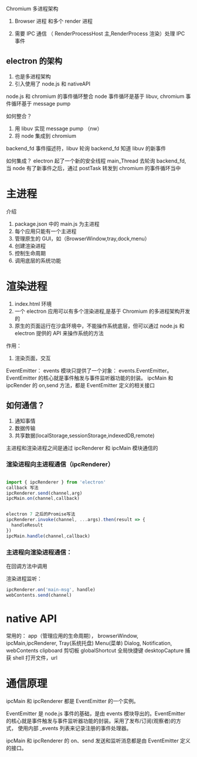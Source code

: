 Chromium 多进程架构

1. Browser 进程 和多个 render 进程

2. 需要 IPC 通信
   （
   RenderProcessHost 主,RenderProcess 渲染）处理 IPC 事件

## electron 的架构

1. 也是多进程架构
2. 引入使用了 node.js 和 nativeAPI

node.js 和 chromium 的事件循环整合
node 事件循环是基于 libuv,
chromium 事件循环基于 message pump

如何整合？

1. 用 libuv 实现 message pump （nw）
2. 将 node 集成到 chromium

backend_fd 事件描述符，libuv 轮询 backend_fd 知道 libuv 的新事件

如何集成？
electron 起了一个新的安全线程 main_Thread 去轮询 backend_fd,当 node 有了新事件之后，通过 postTask 转发到 chromium 的事件循环当中

# 主进程

介绍

1. package.json 中的 main.js 为主进程
2. 每个应用只能有一个主进程
3. 管理原生的 GUI，如（BrowserWindow,tray,dock,menu）
4. 创建渲染进程
5. 控制生命周期
6. 调用底层的系统功能

# 渲染进程

1.  index.html 环境
2.  一个 electron 应用可以有多个渲染进程,是基于 Chromium 的多进程架构开发的
3.  原生的页面运行在沙盒环境中，不能操作系统底层，但可以通过 node.js 和 electron 提供的 API 来操作系统的方法

作用：

1. 渲染页面，交互

EventEmitter：
events 模块只提供了一个对象： events.EventEmitter。
EventEmitter 的核心就是事件触发与事件监听器功能的封装。
ipcMain 和 ipcRender 的 on,send 方法，都是 EventEmitter 定义的相关接口

## 如何通信？

1. 通知事情
2. 数据传输
3. 共享数据(localStorage,sessionStorage,indexedDB,remote)

主进程和渲染进程之间是通过 ipcRenderer 和 ipcMain 模块通信的

### 渲染进程向主进程通信（ipcRenderer）

```js

import { ipcRenderer } from 'electron'
callback 写法
ipcRenderer.send(channel,arg)
ipcMain.on(channel,callback)


electron 7 之后的Promise写法
ipcRenderer.invoke(channel, ...args).then(result => {
  handleResult
})
ipcMain.handle(channel,callback)
```

### 主进程向渲染进程通信：

在回调方法中调用

渲染进程监听：

```js
ipcRenderer.on('main-msg', handle)
webContents.send(channel)
```

# native API

常用的：
app（管理应用的生命周期），
browserWindow,
ipcMain,ipcRenderer,
Tray(系统托盘)
Menu(菜单)
Dialog,
Notification,
webContents
clipboard 剪切板
globalShortcut 全局快捷键
desktopCapture 捕获
shell 打开文件，url

# 通信原理

ipcMain 和 ipcRenderer 都是 EventEmitter 的一个实例。

EventEmitter 是 node.js 事件的基础，是由 events 模块导出的。EventEmitter 的核心就是事件触发与事件监听器功能的封装。采用了发布/订阅(观察者)的方式， 使用内部 \_events 列表来记录注册的事件处理器。

ipcMain 和 ipcRenderer 的 on、send 发送和监听消息都是由 EventEmitter 定义的接口。

